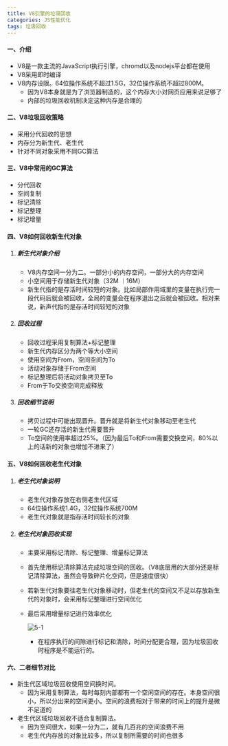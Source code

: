 ```yaml
---
title: V8引擎的垃圾回收
categories: JS性能优化
tags: 垃圾回收
---
```


#### 一、介绍

- V8是一款主流的JavaScript执行引擎，chromd以及nodejs平台都在使用
- V8采用即时编译
- V8内存设限。64位操作系统不超过1.5G，32位操作系统不超过800M。
  - 因为V8本身就是为了浏览器制造的，这个内存大小对网页应用来说足够了
  - 内部的垃圾回收机制决定这种内存是合理的

<!-- more -->

#### 二、V8垃圾回收策略

- 采用分代回收的思想
- 内存分为新生代、老生代
- 针对不同对象采用不同GC算法


#### 三、V8中常用的GC算法

- 分代回收
- 空间复制
- 标记清除
- 标记整理
- 标记增量


#### 四、V8如何回收新生代对象

1. ##### 新生代对象介绍

   - V8内存空间一分为二。一部分小的内存空间，一部分大的内存空间
   - 小空间用于存储新生代对象（32M ｜16M）
   - 新生代指的是存活时间较短的对象。比如局部作用域里的变量在执行完一段代码后就会被回收，全局的变量会在程序退出之后就会被回收。相对来说，新声代指的是存活时间较短的对象

2. ##### 回收过程

   - 回收过程采用复制算法+标记整理
   - 新生代内存区分为两个等大小空间
   - 使用空间为From，空间空间为To
   - 活动对象存储于From空间
   - 标记整理后将活动对象拷贝至To
   - From于To交换空间完成释放

3. ##### 回收细节说明

   - 拷贝过程中可能出现晋升。晋升就是将新生代对象移动至老生代
   - 一轮GC还存活的新生代需要晋升
   - To空间的使用率超过25%。（因为最后To和From需要交换空间，80%以上的话新的对象也增加不进来了）


#### 五、V8如何回收老生代对象

1. ##### 老生代对象说明

   - 老生代对象存放在右侧老生代区域
   - 64位操作系统1.4G，32位操作系统700M
   - 老生代对象就是指存活时间较长的对象

2. ##### 老生代对象回收实现

   - 主要采用标记清除、标记整理、增量标记算法

   - 首先使用标记清除算法完成垃圾空间的回收。（V8底层用的大部分还是标记清除算法，虽然会导致碎片化空间，但是速度很快）

   - 若新生代对象要往老生代对象移动时，但老生代的空间又不足以存放新生代的对象时，会采用标记整理进行空间优化

   - 最后采用增量标记进行效率优化

     ![5-1](5-1.png)

     - 在程序执行的间隙进行标记和清除，时间分配更合理，因为垃圾回收时程序是不能运行的。


#### 六、二者细节对比

- 新生代区域垃圾回收使用空间换时间。
  - 因为采用复制算法，每时每刻内部都有一个空闲空间的存在。本身空间很小，所以分出来的空间更小。空间的浪费相对于带来的时间上的提升是微不足道的
- 老生代区域垃圾回收不适合复制算法。
  - 因为空间很大，如果一分为二，就有几百兆的空间浪费不用
  - 老生代内存放的对象比较多，所以复制所需要的时间也很多